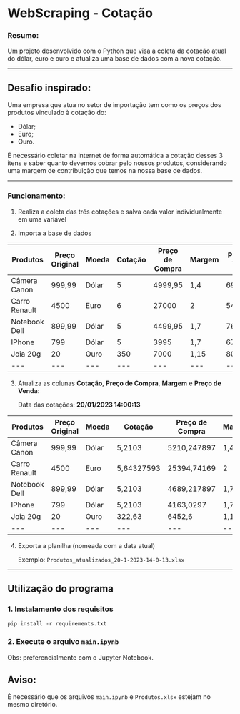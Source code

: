 # WebScraping - Cotação

### Resumo:
Um projeto desenvolvido com o Python que visa a coleta da cotação atual do dólar, euro e ouro e atualiza uma base de dados com a nova cotação.

---

## Desafio inspirado:

Uma empresa que atua no setor de importação tem como os preços dos produtos vinculado à cotação do:
- Dólar;
- Euro;
- Ouro.

É necessário coletar na internet de forma automática a cotação desses 3 itens e saber quanto devemos cobrar pelo nossos produtos, considerando uma margem de contribuição que temos na nossa base de dados.

---

### Funcionamento:

1. Realiza a coleta das três cotações e salva cada valor individualmente em uma variável

2. Importa a base de dados

 Produtos | Preço Original | Moeda | Cotação | Preço de Compra | Margem | Preço de Venda
  --- | --- | --- | --- | --- | ---| ---
 Câmera Canon | 999,99 | Dólar | 5 | 4999,95 | 1,4 | 6999,93
 Carro Renault | 4500 | Euro | 6 | 27000 | 2 | 54000
Notebook Dell | 899,99 | Dólar | 5 | 4499,95 | 1,7 | 7649,915
IPhone | 799 | Dólar | 5 | 3995 | 1,7 | 6791,5
Joia 20g | 20 | Ouro | 350 | 7000 | 1,15 | 8050
  --- | --- | --- | --- | --- | ---| ---


3. Atualiza as colunas **Cotação**, **Preço de Compra**, **Margem** e **Preço de Venda**:

    Data das cotações: **20/01/2023 14:00:13**

Produtos | Preço Original | Moeda | Cotação | Preço de Compra | Margem | Preço de Venda
  --- | --- | --- | --- | --- | ---| ---
Câmera Canon | 999,99 | Dólar | 5,2103 | 5210,247897 | 1,4 | 7294,347056
Carro Renault | 4500 | Euro | 5,64327593 | 25394,74169 | 2 | 50789,48337
Notebook Dell | 899,99 | Dólar | 5,2103 | 4689,217897 | 1,7 | 7971,670425
IPhone | 799 | Dólar | 5,2103 | 4163,0297 | 1,7 | 7077,15049
Joia 20g | 20 | Ouro | 322,63 | 6452,6 | 1,15 | 7420,49
--- | --- | --- | --- | --- | ---| ---

4. Exporta a planilha (nomeada com a data atual)

    Exemplo: `Produtos_atualizados_20-1-2023-14-0-13.xlsx`

---

## Utilização do programa

### 1. Instalamento dos requisitos

```
pip install -r requirements.txt
```

### 2. Execute o arquivo `main.ipynb`
Obs: preferencialmente com o Jupyter Notebook.


## Aviso:

É necessário que os arquivos `main.ipynb` e `Produtos.xlsx` estejam no mesmo diretório.

